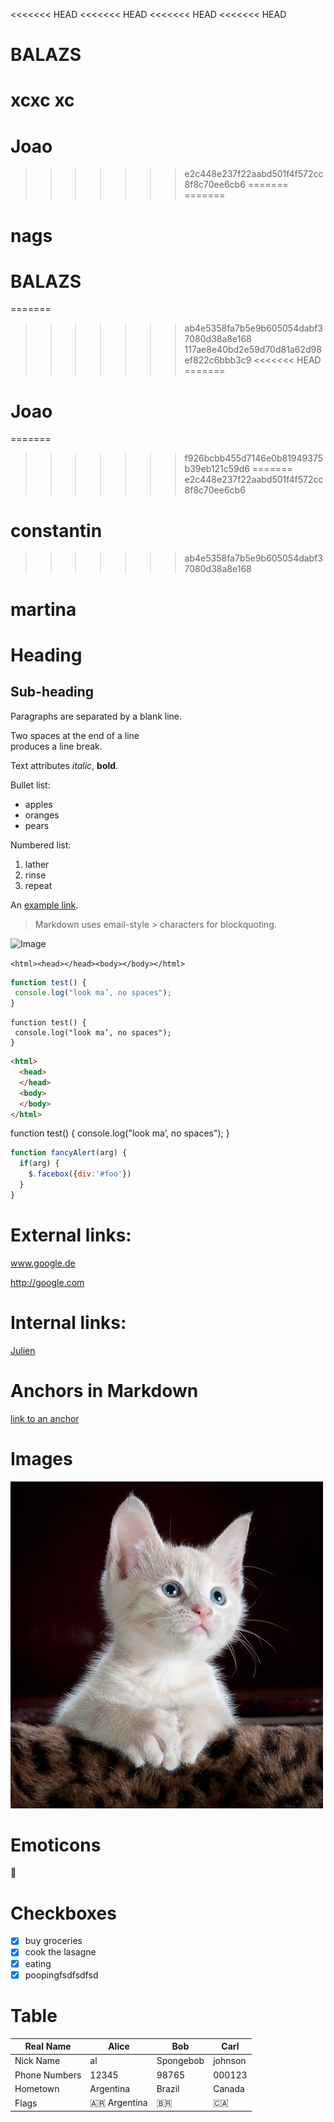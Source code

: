 <<<<<<< HEAD
<<<<<<< HEAD
<<<<<<< HEAD
<<<<<<< HEAD
# BALAZS 
xcxc xc
=======
# Joao 
>>>>>>> e2c448e237f22aabd501f4f572cc8f8c70ee6cb6
=======
=======
# nags
# BALAZS 
=======
>>>>>>> ab4e5358fa7b5e9b605054dabf37080d38a8e168
>>>>>>> 117ae8e40bd2e59d70d81a62d98ef822c6bbb3c9
<<<<<<< HEAD
=======
# Joao 
=======
>>>>>>> f926bcbb455d7146e0b81949375b39eb121c59d6
=======
>>>>>>> e2c448e237f22aabd501f4f572cc8f8c70ee6cb6

# constantin

>>>>>>> ab4e5358fa7b5e9b605054dabf37080d38a8e168
# martina
# Heading

## Sub-heading

Paragraphs are separated
by a blank line.

Two spaces at the end of a line  
produces a line break.

Text attributes _italic_, 
**bold**.

Bullet list:

  * apples
  * oranges
  * pears

Numbered list:

  1. lather
  2. rinse
  3. repeat

An [example link](http://example.com).

> Markdown uses email-style > characters for blockquoting.

![Image](https://images.pexels.com/photos/45201/kitty-cat-kitten-pet-45201.jpeg?auto=compress&cs=tinysrgb&dpr=1&w=500 "icon")

```<html><head></head><body></body></html>```

```javascript
function test() {
 console.log("look ma’, no spaces");
}
```

```
function test() {
 console.log("look ma’, no spaces");
}
```

```html
<html>
  <head>
  </head>
  <body>
  </body>
</html>
```

function test() {
 console.log("look ma’, no spaces");
}


```javascript
function fancyAlert(arg) {
  if(arg) {
    $.facebox({div:'#foo'})
  }
}
```
# External links:

www.google.de

<http://google.com>

# Internal links:

[Julien](../../../julien)

# Anchors in Markdown

[link to an anchor](#anchors-in-markdown)

# Images

![Image](images/hello-kitty.jpeg "hello kitty")

# Emoticons

:rainbow:

# Checkboxes 

- [x] buy groceries
- [X] cook the lasagne
- [X] eating
- [X] poopingfsdfsdfsd

# Table 

| Real Name | Alice | Bob | Carl 
| - | - | - | - 
| Nick Name | al | Spongebob | johnson 
| Phone Numbers | 12345 | 98765 | 000123 
| Hometown | Argentina | Brazil | Canada 
| Flags | :argentina: Argentina | :brazil: | :canada:
